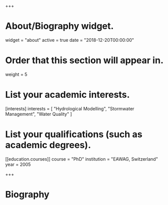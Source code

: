 +++
# About/Biography widget.
widget = "about"
active = true
date = "2018-12-20T00:00:00"

# Order that this section will appear in.
weight = 5

# List your academic interests.
[interests]
  interests = [
    "Hydrological Modelling",
    "Stormwater Management",
    "Water Quality"
  ]


# List your qualifications (such as academic degrees).
[[education.courses]]
  course = "PhD"
  institution = "EAWAG, Switzerland"
  year = 2005


+++

# Biography


